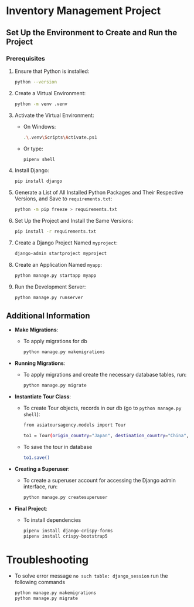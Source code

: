# Inventory Management Project

## Set Up the Environment to Create and Run the Project

### Prerequisites

1. Ensure that Python is installed:
    ```sh
    python --version
    ```

2. Create a Virtual Environment:
    ```sh
    python -m venv .venv
    ```

3. Activate the Virtual Environment:
    - On Windows:
      ```sh
      .\.venv\Scripts\Activate.ps1
      ```
    - Or type:
      ```sh
      pipenv shell
      ```

4. Install Django:
    ```sh
    pip install django
    ```

5. Generate a List of All Installed Python Packages and Their Respective Versions, and Save to `requirements.txt`:
    ```sh
    python -m pip freeze > requirements.txt
    ```

6. Set Up the Project and Install the Same Versions:
    ```sh
    pip install -r requirements.txt
    ```

7. Create a Django Project Named `myproject`:
    ```sh
    django-admin startproject myproject
    ```

8. Create an Application Named `myapp`:
    ```sh
    python manage.py startapp myapp
    ```

9. Run the Development Server:
    ```sh
    python manage.py runserver
    ```

## Additional Information

- **Make Migrations**:
  - To apply migrations for db
    ```sh
    python manage.py makemigrations
    ```

- **Running Migrations**:
  - To apply migrations and create the necessary database tables, run:
    ```sh
    python manage.py migrate
    ```

- **Instantiate Tour Class**:
  - To create Tour objects, records in our db (go to `python manage.py shell`):
    ```sh
    from asiatoursagency.models import Tour

    to1 = Tour(origin_country="Japan", destination_country="China", number_of_nights=10, price=1500)
    ```
  - To save the tour in database
    ```sh
    to1.save()
    ```

- **Creating a Superuser**:
  - To create a superuser account for accessing the Django admin interface, run:
    ```sh
    python manage.py createsuperuser
    ```

- **Final Project**:
  - To install dependencies
    ```sh
    pipenv install django-crispy-forms
    pipenv install crispy-bootstrap5
    ```

# Troubleshooting

- To solve error message `no such table: django_session` run the following commands
  ```sh
  python manage.py makemigrations
  python manage.py migrate
  ```
